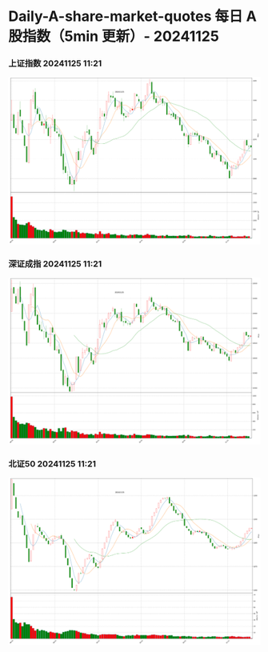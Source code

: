 
# Daily-A-share-market-quotes 每日 A 股指数（5min 更新）- 20241125

### 上证指数 20241125 11:21
![](./fig/2024/11/20241125-sh000001.png)

### 深证成指 20241125 11:21
![](./fig/2024/11/20241125-sz399001.png)

### 北证50 20241125 11:21
![](./fig/2024/11/20241125-bj899050.png)
